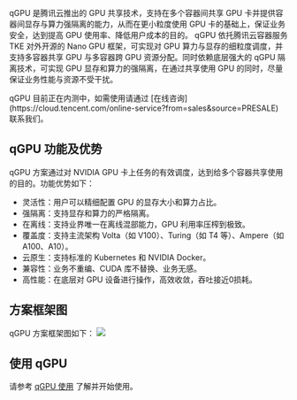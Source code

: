 qGPU 是腾讯云推出的 GPU 共享技术，支持在多个容器间共享 GPU 卡并提供容器间显存与算力强隔离的能力，从而在更小粒度使用 GPU 卡的基础上，保证业务安全，达到提高 GPU 使用率、降低用户成本的目的。
qGPU 依托腾讯云容器服务 TKE 对外开源的 Nano GPU 框架，可实现对 GPU 算力与显存的细粒度调度，并支持多容器共享 GPU 与多容器跨 GPU 资源分配。同时依赖底层强大的 qGPU 隔离技术，可实现 GPU 显存和算力的强隔离，在通过共享使用 GPU 的同时，尽量保证业务性能与资源不受干扰。

<dx-alert infotype="explain" title="">
 qGPU 目前正在内测中，如需使用请通过 [在线咨询](https://cloud.tencent.com/online-service?from=sales&source=PRESALE) 联系我们。
</dx-alert>

## qGPU 功能及优势


qGPU 方案通过对 NVIDIA GPU 卡上任务的有效调度，达到给多个容器共享使用的目的。功能优势如下：

- 灵活性：用户可以精细配置 GPU 的显存大小和算力占比。
- 强隔离：支持显存和算力的严格隔离。
- 在离线：支持业界唯一在离线混部能力，GPU 利用率压榨到极致。
- 覆盖度：支持主流架构 Volta（如 V100）、Turing（如 T4 等）、Ampere（如 A100、A10）。
- 云原生：支持标准的 Kubernetes 和 NVIDIA Docker。
- 兼容性：业务不重编、CUDA 库不替换、业务无感。
- 高性能：在底层对 GPU 设备进行操作，高效收敛，吞吐接近0损耗。

## 方案框架图
qGPU 方案框架图如下：
![](https://main.qcloudimg.com/raw/ac99fd3de566decc2510df90394fb44a.png)

## 使用 qGPU
请参考 [qGPU 使用](https://cloud.tencent.com/document/product/560/66233) 了解并开始使用。
